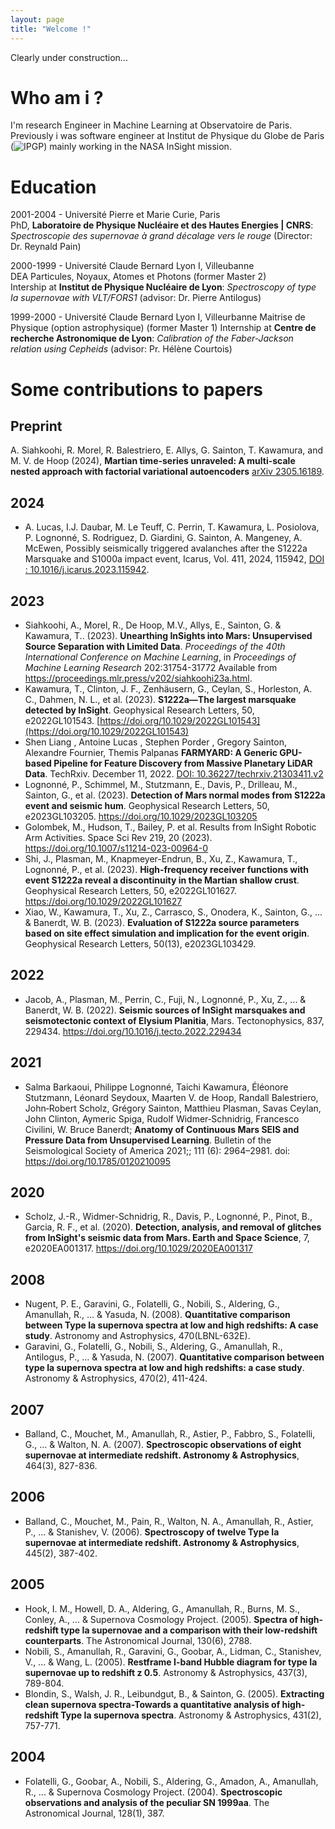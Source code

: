 ```yaml
---
layout: page
title: "Welcome !"
---
```

Clearly under construction...


# Who am i ?
I'm research Engineer in Machine Learning at Observatoire de Paris.    
Previously i was software engineer at Institut de Physique du Globe de Paris (![IPGP](www.ipgp.fr)) mainly working in the NASA InSight mission.

# Education 
2001-2004 - Université Pierre et Marie Curie, Paris    
PhD, **Laboratoire de Physique Nucléaire et des Hautes Energies | CNRS**: _Spectroscopie des supernovae à grand décalage vers le rouge_ (Director: Dr. Reynald Pain)     

2000-1999 - Université Claude Bernard Lyon I, Villeubanne   
DEA Particules, Noyaux, Atomes et Photons (former Master 2)   
Intership at **Institut de Physique Nucléaire de Lyon**: _Spectroscopy of type Ia supernovae with VLT/FORS1_ (advisor: Dr. Pierre Antilogus)

1999-2000 - Université Claude Bernard Lyon I, Villeurbanne
Maitrise de Physique (option astrophysique) (former Master 1)
Internship at **Centre de recherche Astronomique de Lyon**: _Calibration of the Faber-Jackson relation using Cepheids_ (advisor: Pr. Hélène Courtois)

# Some contributions to papers

## Preprint

A. Siahkoohi, R. Morel, R. Balestriero, E. Allys, G. Sainton, T. Kawamura, and M. V. de Hoop (2024), **Martian time-series unraveled: A multi-scale nested approach with factorial variational autoencoders** [arXiv 2305.16189](https://arxiv.org/abs/2305.16189).


## 2024

- A. Lucas, I.J. Daubar, M. Le Teuff, C. Perrin, T. Kawamura, L. Posiolova, P. Lognonné, S. Rodriguez, D. Giardini, G. Sainton, A. Mangeney, A. McEwen, Possibly seismically triggered avalanches after the S1222a Marsquake and S1000a impact event, Icarus, Vol. 411, 2024, 115942, [DOI : 10.1016/j.icarus.2023.115942](https://doi.org/10.1016/j.icarus.2023.115942).

## 2023 
- Siahkoohi, A., Morel, R., De Hoop, M.V., Allys, E., Sainton, G. &amp; Kawamura, T.. (2023). **Unearthing InSights into Mars: Unsupervised Source Separation with Limited Data**. <i>Proceedings of the 40th International Conference on Machine Learning</i>, in <i>Proceedings of Machine Learning Research</i> 202:31754-31772 Available from https://proceedings.mlr.press/v202/siahkoohi23a.html.
- Kawamura, T., Clinton, J. F., Zenhäusern, G., Ceylan, S., Horleston, A. C., Dahmen, N. L., et al. (2023). **S1222a—The largest marsquake detected by InSight**. Geophysical Research Letters, 50, e2022GL101543. [https://doi.org/10.1029/2022GL101543](https://doi.org/10.1029/2022GL101543)
- Shen Liang , Antoine Lucas , Stephen Porder , Gregory Sainton, Alexandre Fournier, Themis Palpanas  **FARMYARD: A Generic GPU-based Pipeline for Feature Discovery from Massive Planetary LiDAR Data**. TechRxiv. December 11, 2022. [DOI: 10.36227/techrxiv.21303411.v2](https://www.techrxiv.org/doi/full/10.36227/techrxiv.21303411.v2)
- Lognonné, P., Schimmel, M., Stutzmann, E., Davis, P., Drilleau, M., Sainton, G., et al. (2023). **Detection of Mars normal modes from S1222a event and seismic hum**. Geophysical Research Letters, 50, e2023GL103205. https://doi.org/10.1029/2023GL103205
- Golombek, M., Hudson, T., Bailey, P. et al. Results from InSight Robotic Arm Activities. Space Sci Rev 219, 20 (2023). https://doi.org/10.1007/s11214-023-00964-0
- Shi, J., Plasman, M., Knapmeyer-Endrun, B., Xu, Z., Kawamura, T., Lognonné, P., et al. (2023). **High-frequency receiver functions with event S1222a reveal a discontinuity in the Martian shallow crust**. Geophysical Research Letters, 50, e2022GL101627. https://doi.org/10.1029/2022GL101627
- Xiao, W., Kawamura, T., Xu, Z., Carrasco, S., Onodera, K., Sainton, G., ... & Banerdt, W. B. (2023). **Evaluation of S1222a source parameters based on site effect simulation and implication for the event origin**. Geophysical Research Letters, 50(13), e2023GL103429.

## 2022

- Jacob, A., Plasman, M., Perrin, C., Fuji, N., Lognonné, P., Xu, Z., ... & Banerdt, W. B. (2022). **Seismic sources of InSight marsquakes and seismotectonic context of Elysium Planitia**, Mars. Tectonophysics, 837, 229434. https://doi.org/10.1016/j.tecto.2022.229434

## 2021

- Salma Barkaoui, Philippe Lognonné, Taichi Kawamura, Éléonore Stutzmann, Léonard Seydoux, Maarten V. de Hoop, Randall Balestriero, John‐Robert Scholz, Grégory Sainton, Matthieu Plasman, Savas Ceylan, John Clinton, Aymeric Spiga, Rudolf Widmer‐Schnidrig, Francesco Civilini, W. Bruce Banerdt; **Anatomy of Continuous Mars SEIS and Pressure Data from Unsupervised Learning**. Bulletin of the Seismological Society of America 2021;; 111 (6): 2964–2981. doi: https://doi.org/10.1785/0120210095
  
## 2020
- Scholz, J.-R., Widmer-Schnidrig, R., Davis, P., Lognonné, P., Pinot, B., Garcia, R. F., et al. (2020). **Detection, analysis, and removal of glitches from InSight's seismic data from Mars. Earth and Space Science**, 7, e2020EA001317. https://doi.org/10.1029/2020EA001317

## 2008
- Nugent, P. E., Garavini, G., Folatelli, G., Nobili, S., Aldering, G., Amanullah, R., ... & Yasuda, N. (2008). **Quantitative comparison between Type Ia supernova spectra at low and high redshifts: A case study**. Astronomy and Astrophysics, 470(LBNL-632E).
- Garavini, G., Folatelli, G., Nobili, S., Aldering, G., Amanullah, R., Antilogus, P., ... & Yasuda, N. (2007). **Quantitative comparison between type Ia supernova spectra at low and high redshifts: a case study**. Astronomy & Astrophysics, 470(2), 411-424.

## 2007
- Balland, C., Mouchet, M., Amanullah, R., Astier, P., Fabbro, S., Folatelli, G., ... & Walton, N. A. (2007). **Spectroscopic observations of eight supernovae at intermediate redshift. Astronomy & Astrophysics**, 464(3), 827-836.

## 2006
- Balland, C., Mouchet, M., Pain, R., Walton, N. A., Amanullah, R., Astier, P., ... & Stanishev, V. (2006). **Spectroscopy of twelve Type Ia supernovae at intermediate redshift. Astronomy & Astrophysics**, 445(2), 387-402.

## 2005
- Hook, I. M., Howell, D. A., Aldering, G., Amanullah, R., Burns, M. S., Conley, A., ... & Supernova Cosmology Project. (2005). **Spectra of high-redshift type Ia supernovae and a comparison with their low-redshift counterparts**. The Astronomical Journal, 130(6), 2788.
- Nobili, S., Amanullah, R., Garavini, G., Goobar, A., Lidman, C., Stanishev, V., ... & Wang, L. (2005). **Restframe I-band Hubble diagram for type Ia supernovae up to redshift z 0.5**. Astronomy & Astrophysics, 437(3), 789-804.
- Blondin, S., Walsh, J. R., Leibundgut, B., & Sainton, G. (2005). **Extracting clean supernova spectra-Towards a quantitative analysis of high-redshift Type Ia supernova spectra**. Astronomy & Astrophysics, 431(2), 757-771.

## 2004 
- Folatelli, G., Goobar, A., Nobili, S., Aldering, G., Amadon, A., Amanullah, R., ... & Supernova Cosmology Project. (2004). **Spectroscopic observations and analysis of the peculiar SN 1999aa**. The Astronomical Journal, 128(1), 387.
